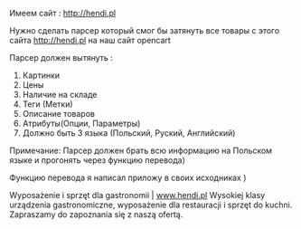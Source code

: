 Имеем сайт : http://hendi.pl

Нужно сделать парсер который смог бы затянуть все товары с этого сайта http://hendi.pl на наш сайт opencart

Парсер должен вытянуть :
1) Картинки
2) Цены
3) Наличие на складе
4) Теги (Метки)
5) Описание товаров
6) Атрибуты(Опции, Параметры)
7) Должно быть 3 языка (Польский, Руский, Английский)

Примечание: Парсер должен брать всю информацию на Польском языке и прогонять через функцию перевода)

Функцию перевода я написал приложу в своих исходниках )

Wyposażenie i sprzęt dla gastronomii | www.hendi.pl
Wysokiej klasy urządzenia gastronomiczne, wyposażenie dla restauracji i sprzęt do kuchni. Zapraszamy do zapoznania się z naszą ofertą.